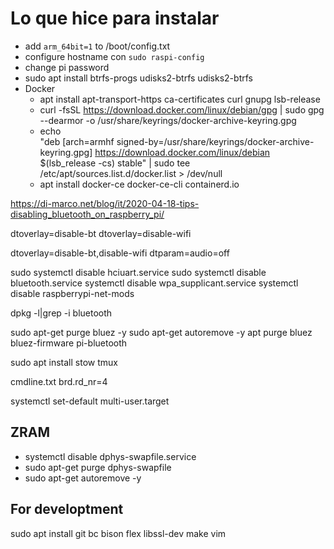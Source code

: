 # Lo que hice para instalar

* add `arm_64bit=1` to /boot/config.txt
* configure hostname con `sudo raspi-config`
* change pi password
* sudo apt install btrfs-progs udisks2-btrfs udisks2-btrfs
* Docker
  - apt install apt-transport-https ca-certificates curl gnupg lsb-release
  - curl -fsSL https://download.docker.com/linux/debian/gpg | sudo gpg --dearmor
    -o /usr/share/keyrings/docker-archive-keyring.gpg
  - echo \
  "deb [arch=armhf signed-by=/usr/share/keyrings/docker-archive-keyring.gpg]
https://download.docker.com/linux/debian \
  $(lsb_release -cs) stable" | sudo tee /etc/apt/sources.list.d/docker.list >
/dev/null
  - apt install docker-ce docker-ce-cli containerd.io


https://di-marco.net/blog/it/2020-04-18-tips-disabling_bluetooth_on_raspberry_pi/

dtoverlay=disable-bt
dtoverlay=disable-wifi

dtoverlay=disable-bt,disable-wifi
dtparam=audio=off

sudo systemctl disable hciuart.service
sudo systemctl disable bluetooth.service
systemctl disable wpa_supplicant.service
systemctl disable  raspberrypi-net-mods

dpkg -l|grep -i bluetooth

sudo apt-get purge bluez -y
sudo apt-get autoremove -y
apt purge bluez bluez-firmware pi-bluetooth


sudo apt install stow tmux

cmdline.txt
brd.rd_nr=4


systemctl set-default multi-user.target


## ZRAM

* systemctl disable dphys-swapfile.service
* sudo apt-get purge dphys-swapfile
* sudo apt-get autoremove -y


## For developtment

sudo apt install git bc bison flex libssl-dev make vim




